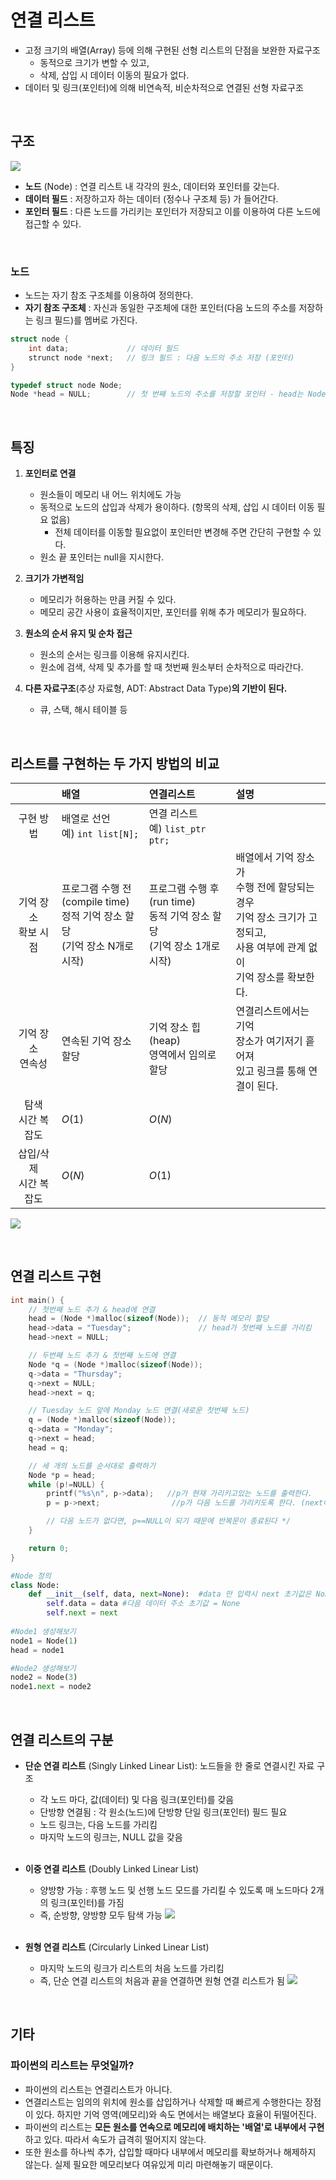 # 연결 리스트

- 고정 크기의 배열(Array) 등에 의해 구현된 선형 리스트의 단점을 보완한 자료구조
  - 동적으로 크기가 변할 수 있고,
  - 삭제, 삽입 시 데이터 이동의 필요가 없다. 
- 데이터 및 링크(포인터)에 의해 비연속적, 비순차적으로 연결된 선형 자료구조

<br/>

## 구조
![](https://i.imgur.com/EfGdY8y.png)


- **노드** (Node) : 연결 리스트 내 각각의 원소, 데이터와 포인터를 갖는다.
- **데이터 필드** : 저장하고자 하는 데이터 (정수나 구조체 등) 가 들어간다.
- **포인터 필드** : 다른 노드를 가리키는 포인터가 저장되고 이를 이용하여 다른 노드에 접근할 수 있다.

<br/>


### 노드
- 노드는 자기 참조 구조체를 이용하여 정의한다.
- **자기 참조 구조체** : 자신과 동일한 구조체에 대한 포인터(다음 노드의 주소를 저장하는 링크 필드)를 멤버로 가진다.

```c
struct node {
    int data;             // 데이터 필드
    strunct node *next;   // 링크 필드 : 다음 노드의 주소 저장 (포인터)
}

typedef struct node Node;
Node *head = NULL;        // 첫 번째 노드의 주소를 저장할 포인터 - head는 Node 타입의 포인터이다.
```

<br/>

## 특징
1. **포인터로 연결**
   - 원소들이 메모리 내 어느 위치에도 가능
   - 동적으로 노드의 삽입과 삭제가 용이하다. (항목의 삭제, 삽입 시 데이터 이동 필요 없음)
       - 전체 데이터를 이동할 필요없이 포인터만 변경해 주면 간단히 구현할 수 있다.
   - 원소 끝 포인터는 null을 지시한다.


2. **크기가 가변적임**
   - 메모리가 허용하는 만큼 커질 수 있다.
   - 메모리 공간 사용이 효율적이지만, 포인터를 위해 추가 메모리가 필요하다.


3. **원소의 순서 유지 및 순차 접근**
   - 원소의 순서는 링크를 이용해 유지시킨다.
   - 원소에 검색, 삭제 및 추가를 할 때 첫번째 원소부터 순차적으로 따라간다.


4. **다른 자료구조**(추상 자료형, ADT: Abstract Data Type)**의 기반이 된다.**
   - 큐, 스택, 해시 테이블 등

<br/>


## 리스트를 구현하는 두 가지 방법의 비교
|                             | 배열                                                         | 연결리스트                                                   | 설명                                                         |
| :-------------------------: | :----------------------------------------------------------- | :----------------------------------------------------------- | :----------------------------------------------------------- |
|          구현 방법          | 배열로 선언 <br/> 예) `int list[N];`                         | 연결 리스트 <br/> 예) `list_ptr ptr;`                        |                                                              |
|  기억 장소 <br/> 확보 시점  | 프로그램 수행 전 <br/> (compile time) <br/> 정적 기억 장소 할당 <br/> (기억 장소 N개로 시작) | 프로그램 수행 후 <br/> (run time) <br/> 동적 기억 장소 할당 <br/> (기억 장소 1개로 시작) | 배열에서 기억 장소가 <br/> 수행 전에 할당되는 경우  <br/>기억 장소 크기가 고정되고, <br/> 사용 여부에 관계 없이 <br/> 기억 장소를 확보한다. |
|   기억 장소 <br/> 연속성    | 연속된 기억 장소 할당                                        | 기억 장소 힙(heap) <br/> 영역에서 임의로 할당                | 연결리스트에서는 기억 <br/> 장소가 여기저기 흩어져  <br/> 있고 링크를 통해 연결이 된다. |
|   탐색 <br/> 시간 복잡도    | $O(1)$                                                       | $O(N)$                                                       |                                                              |
| 삽입/삭제 <br/> 시간 복잡도 | $O(N)$                                                       | $O(1)$                                                       |                                                              |

![](https://i.imgur.com/R936g4X.png)

<br/>

## 연결 리스트 구현

```c
int main() {
	// 첫번째 노드 추가 & head에 연결
	head = (Node *)malloc(sizeof(Node));  // 동적 메모리 할당
	head->data = "Tuesday";               // head가 첫번째 노드를 가리킴
	head->next = NULL;

	// 두번째 노드 추가 & 첫번째 노드에 연결
	Node *q = (Node *)malloc(sizeof(Node));
	q->data = "Thursday";
	q->next = NULL;
	head->next = q;

	// Tuesday 노드 앞에 Monday 노드 연결(새로운 첫번째 노드)	
	q = (Node *)malloc(sizeof(Node));
	q->data = "Monday";
	q->next = head;
	head = q;

	// 세 개의 노드를 순서대로 출력하기
	Node *p = head;
	while (p!=NULL) {
		printf("%s\n", p->data);   //p가 현재 가리키고있는 노드를 출력한다. 
		p = p->next;                //p가 다음 노드를 가리키도록 한다. (next에는 다음 노드의 주소가 담겨있음)

		// 다음 노드가 없다면, p==NULL이 되기 때문에 반복문이 종료된다 */
	}

	return 0;
}
```

```python
#Node 정의
class Node:
    def __init__(self, data, next=None):  #data 만 입력시 next 초기값은 None이다.
        self.data = data #다음 데이터 주소 초기값 = None
        self.next = next
        
#Node1 생성해보기
node1 = Node(1)
head = node1

#Node2 생성해보기
node2 = Node(3)
node1.next = node2

```
<br/>



## 연결 리스트의 구분
- **단순 연결 리스트** (Singly Linked Linear List): 노드들을 한 줄로 연결시킨 자료 구조
    - 각 노드 마다, 값(데이터) 및 다음 링크(포인터)를 갖음
    - 단방향 연결됨 : 각 원소(노드)에 단방향 단일 링크(포인터) 필드 필요
    - 노드 링크는, 다음 노드를 가리킴
    - 마지막 노드의 링크는, NULL 값을 갖음
    <br/>
- **이중 연결 리스트** (Doubly Linked Linear List)
    -  양방향 가능 : 후행 노드 및 선행 노드 모드를 가리킬 수 있도록 매 노드마다 2개의 링크(포인터)를 가짐
    -  즉, 순방향, 양방향 모두 탐색 가능
    ![](https://i.imgur.com/CmcMS0I.png)

    <br/>
- **원형 연결 리스트** (Circularly Linked Linear List) 
    - 마지막 노드의 링크가 리스트의 처음 노드를 가리킴
    - 즉, 단순 연결 리스트의 처음과 끝을 연결하면 원형 연결 리스트가 됨
    ![](https://i.imgur.com/Kusi74r.png)

<br/>

## 기타
### 파이썬의 리스트는 무엇일까?
- 파이썬의 리스트는 연결리스트가 아니다.
- 연결리스트는 임의의 위치에 원소를 삽입하거나 삭제할 때 빠르게 수행한다는 장점이 있다. 하지만 기억 영역(메모리)와 속도 면에서는 배열보다 효율이 뒤떨어진다.
- 파이썬의 리스트는 **모든 원소를 연속으로 메모리에 배치하는 '배열'로 내부에서 구현**하고 있다. 따라서 속도가 급격히 떨어지지 않는다.
- 또한 원소를 하나씩 추가, 삽입할 때마다 내부에서 메모리를 확보하거나 해제하지 않는다. 실제 필요한 메모리보다 여유있게 미리 마련해놓기 때문이다.